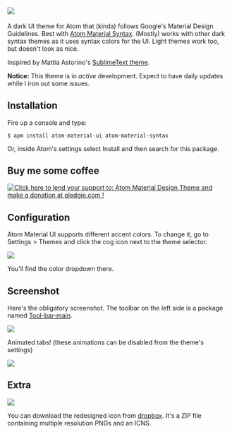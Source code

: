![](http://i.imgur.com/7C2H2mw.png)
---

A dark UI theme for Atom that (kinda) follows Google's Material Design Guidelines. Best with [Atom Material Syntax](https://github.com/silvestreh/atom-material-syntax). (Mostly) works with other dark syntax themes as it uses syntax colors for the UI. Light themes work too, but doesn't look as nice.

Inspired by Mattia Astorino's [SublimeText theme](https://github.com/equinusocio/material-theme).

**Notice:** This theme is in _active_ development. Expect to have daily updates while I iron out some issues.

## Installation

Fire up a console and type:

`$ apm install atom-material-ui atom-material-syntax`

Or, inside Atom's settings select Install and then search for this package.

## Buy me some coffee

<a href='https://pledgie.com/campaigns/29552'><img alt='Click here to lend your support to: Atom Material Design Theme and make a donation at pledgie.com !' src='https://pledgie.com/campaigns/29552.png?skin_name=chrome' border='0' ></a>

## Configuration

Atom Material UI supports different accent colors. To change it, go to Settings > Themes and click the cog icon next to the theme selector.

![](http://i.imgur.com/JB2iA5m.png)

You'll find the color dropdown there.

## Screenshot

Here's the obligatory screenshot. The toolbar on the left side is a package named [Tool-bar-main](https://atom.io/packages/tool-bar-main).

![](http://i.imgur.com/2jNgkR9.png)

Animated tabs! (these animations can be disabled from the theme's settings)

![](http://i.imgur.com/lUR3uRv.gif)

## Extra

![](http://i.imgur.com/0tHORB1.png)

You can download the redesigned icon from [dropbox](https://dl.dropboxusercontent.com/u/115930/Atom-MD-Icon.zip). It's a ZIP file containing multiple resolution PNGs and an ICNS.
